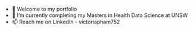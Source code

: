 - 👋 Welcome to my portfolio
- 🌱 I’m currently completing my Masters in Health Data Science at UNSW
- 📫 Reach me on LinkedIn - victoriapham752

<!---
victoriapham752/victoriapham752 is a ✨ special ✨ repository because its `README.md` (this file) appears on your GitHub profile.
You can click the Preview link to take a look at your changes.
--->
